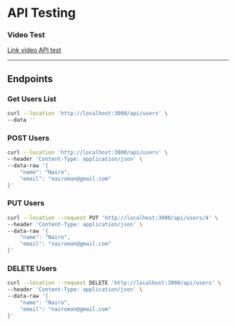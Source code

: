 # API Testing

### Video Test

[Link video API test]()

---

## Endpoints

### Get Users List

```bash
curl --location 'http://localhost:3000/api/users' \
--data ''
```

### POST Users

```bash
curl --location 'http://localhost:3000/api/users' \
--header 'Content-Type: application/json' \
--data-raw '{
    "name": "Nairo",
    "email": "nairoman@gmail.com"
}'
```

### PUT Users

```bash
curl --location --request PUT 'http://localhost:3000/api/users/4' \
--header 'Content-Type: application/json' \
--data-raw '{
    "name": "Nairo",
    "email": "nairoman@gmail.com"
}'
```

### DELETE Users

```bash
curl --location --request DELETE 'http://localhost:3000/api/users' \
--header 'Content-Type: application/json' \
--data-raw '{
    "name": "Nairo",
    "email": "nairoman@gmail.com"
}'
```
